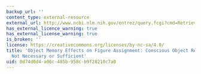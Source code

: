 ```yaml
---
backup_url: ''
content_type: external-resource
external_url: http://www.ncbi.nlm.nih.gov/entrez/query.fcgi?cmd=Retrieve&db=PubMed&dopt=Citation&list_uids=10788658
has_external_licence_warning: true
has_external_license_warning: true
is_broken: ''
license: https://creativecommons.org/licenses/by-nc-sa/4.0/
title: 'Object Memory Effects on Figure Assignment: Conscious Object Recognition is
  Not Necessary or Sufficient'
uid: 0d74d0d4-a06c-485b-958c-b9f28210c7a0
---
```

